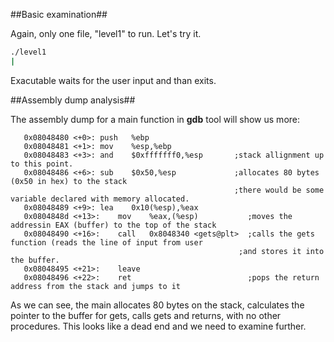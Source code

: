 ##Basic examination##

Again, only one file, "level1" to run. Let's try it.
~~~bash
./level1
|
~~~
Exacutable waits for the user input and than exits. 

##Assembly dump analysis##

The assembly dump for a main function in **gdb** tool will show us more:
~~~assembly
   0x08048480 <+0>:	push   %ebp
   0x08048481 <+1>:	mov    %esp,%ebp
   0x08048483 <+3>:	and    $0xfffffff0,%esp       ;stack allignment up to this point.
   0x08048486 <+6>:	sub    $0x50,%esp             ;allocates 80 bytes (0x50 in hex) to the stack
                                                  ;there would be some variable declared with memory allocated.
   0x08048489 <+9>:	lea    0x10(%esp),%eax    
   0x0804848d <+13>:	mov    %eax,(%esp)           ;moves the addressin EAX (buffer) to the top of the stack
   0x08048490 <+16>:	call   0x8048340 <gets@plt>  ;calls the gets function (reads the line of input from user
                                                   ;and stores it into the buffer.
   0x08048495 <+21>:	leave
   0x08048496 <+22>:	ret                          ;pops the return address from the stack and jumps to it
~~~
As we can see, the main allocates 80 bytes on the stack, calculates the pointer to the buffer for gets, calls gets and returns, with no other procedures.
This looks like a dead end and we need to examine further.
